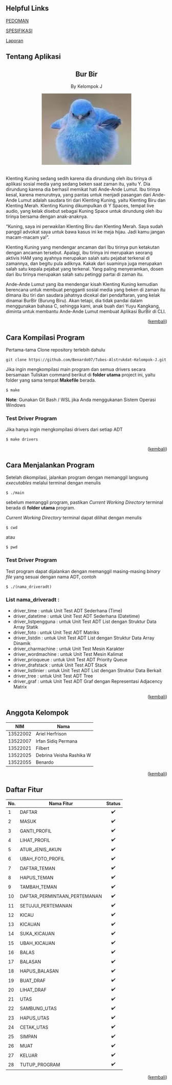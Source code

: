 <a name="atas"></a>

## Helpful Links
[PEDOMAN](https://docs.google.com/document/d/1vnoqQK18ECL8PEAkYbjM-9g1MRGTI7hOLv6GKHlGnuc/edit)

[SPESIFIKASI](https://docs.google.com/document/d/1yy0SLsXEE0e-ZBxMSrd0Gz9AOSWqJw1trtTqDjeyfsk/edit)

[Laporan](https://docs.google.com/document/d/1vvcpjb0gBg7fAZ2sz8jaaZ33nvVweUy7/edit)

## Tentang Aplikasi

<div align="center">
    <h2>Bur Bir</h2>
    <p>By Kelompok J</p>
    <img src="readme/burbir.png" alt="burbir" style="max-width:20em;"></img>
    <br/>
    <br/>
</div>


Klenting Kuning sedang sedih karena dia dirundung oleh ibu tirinya di aplikasi sosial media yang sedang beken saat zaman itu, yaitu Y. Dia dirundung karena dia berhasil memikat hati Ande-Ande Lumut. Ibu tirinya kesal, karena menurutnya, yang pantas untuk menjadi pasangan dari Ande-Ande Lumut adalah saudara tiri dari Klenting Kuning, yaitu Klenting Biru dan Klenting Merah. Klenting Kuning dikumpulkan di Y Spaces, tempat live audio, yang kelak disebut sebagai Kuning Space untuk dirundung oleh ibu tirinya bersama dengan anak-anaknya.

“Kuning, saya ini perwakilan Klenting Biru dan Klenting Merah. Saya sudah panggil advokat saya untuk bawa kasus ini ke meja hijau. Jadi kamu jangan macam-macam ya!”.
 
Klenting Kuning yang mendengar ancaman dari Ibu tirinya pun ketakutan dengan ancaman tersebut. Apalagi, ibu tirinya ini merupakan seorang aktivis HAM yang ayahnya merupakan salah satu pejabat terkenal di zamannya, dan begitu pula adiknya. Kakak dari suaminya juga merupakan salah satu kepala pejabat yang terkenal. Yang paling menyeramkan, dosen dari ibu tirinya merupakan salah satu petinggi partai di zaman itu.

Ande-Ande Lumut yang iba mendengar kisah Klenting Kuning kemudian berencana untuk membuat pengganti sosial media yang beken di zaman itu dimana ibu tiri dan saudara jahatnya dicekal dari pendaftaran, yang kelak dinamai BurBir (Burung Biru). Akan tetapi, dia tidak pandai dalam menggunakan bahasa C, sehingga kami, anak buah dari Yuyu Kangkang, diminta untuk membantu Ande-Ande Lumut membuat Aplikasi BurBir di CLI.


<p align="right">(<a href="#atas">kembali</a>)</p>

## Cara Kompilasi Program
Pertama-tama Clone repository terlebih dahulu
```
git clone https://github.com/Benardo07/Tubes-Alstrukdat-Kelompok-J.git
```

Jika ingin mengkompilasi main program dan semua drivers secara bersamaan
Tuliskan command berikut di **folder utama** project ini, yaitu folder yang sama tempat **Makefile** berada.

```shell
$ make
```

**Note**: Gunakan Git Bash / WSL jika Anda menggukanan Sistem Operasi Windows


### Test Driver Program

Jika hanya ingin mengkompilasi drivers dari setiap ADT
```shell
$ make drivers
```
<p align="right">(<a href="#atas">kembali</a>)</p>

## Cara Menjalankan Program
Setelah dikompilasi, jalankan program dengan memanggil langsung *executables* melalui terminal dengan menulis

```shell
$ ./main
```

sebelum memanggil program, pastikan  *Current Working Directory* terminal berada di **folder utama** program.

 *Current Working Directory* terminal dapat dilihat dengan menulis

 ```shell
 $ cwd
 ```
 atau
 ```shell
 $ pwd
 ```


### Test Driver Program
Test program dapat dijalankan dengan memanggil masing-masing *binary file* yang sesuai dengan nama ADT, contoh

```shell
$ ./(nama_driveradt)
```

### List nama_driveradt :
- driver_time : untuk Unit Test ADT Sederhana (Time)
- driver_datetime : untuk Unit Test ADT Sederhana (Datetime)
- driver_listpengguna : untuk Unit Test ADT List dengan Struktur Data Array Statik
- driver_foto : untuk Unit Test ADT Matriks
- driver_listdin : untuk Unit Test ADT List dengan Struktur Data Array Dinamik
- driver_charmachine : untuk Unit Test Mesin Karakter
- driver_wordmachine : untuk Unit Test Mesin Kalimat
- driver_prioqueue : untuk Unit Test ADT Priority Queue
- driver_drafstack : untuk Unit Test ADT Stack
- driver_listlinier : untuk Unit Test ADT List dengan Struktur Data Berkait
- driver_tree : untuk Unit Test ADT Tree
- driver_graf : untuk Unit Test ADT Graf dengan Representasi Adjacency Matrix
<p align="right">(<a href="#atas">kembali</a>)</p>

## Anggota Kelompok
| NIM |Nama |
|-----|-----|
|13522002|Ariel Herfrison|
|13522007|Irfan Sidiq Permana|
|13522021|Filbert|
|13522025|Debrina Veisha Rashika W|
|13522055|Benardo|

<p align="right">(<a href="#atas">kembali</a>)</p>

## Daftar Fitur
| No. | Nama Fitur | Status |
|-----|------------|:------:|
|1 |DAFTAR|:heavy_check_mark:|
|2 |MASUK|:heavy_check_mark:|
|3 |GANTI_PROFIL|:heavy_check_mark:|
|4 |LIHAT_PROFIL|:heavy_check_mark:|
|5 |ATUR_JENIS_AKUN|:heavy_check_mark:|
|6 |UBAH_FOTO_PROFIL|:heavy_check_mark:|
|7 |DAFTAR_TEMAN|:heavy_check_mark:|
|8 |HAPUS_TEMAN|:heavy_check_mark:|
|9 |TAMBAH_TEMAN|:heavy_check_mark:|
|10|DAFTAR_PERMINTAAN_PERTEMANAN|:heavy_check_mark:|
|11|SETUJUI_PERTEMANAN|:heavy_check_mark:|
|12|KICAU|:heavy_check_mark:|
|13|KICAUAN|:heavy_check_mark:|
|14|SUKA_KICAUAN|:heavy_check_mark:|
|15|UBAH_KICAUAN|:heavy_check_mark:|
|16|BALAS|:heavy_check_mark:|
|17|BALASAN|:heavy_check_mark:|
|18|HAPUS_BALASAN|:heavy_check_mark:|
|19|BUAT_DRAF|:heavy_check_mark:|
|20|LIHAT_DRAF|:heavy_check_mark:|
|21|UTAS|:heavy_check_mark:|
|22|SAMBUNG_UTAS|:heavy_check_mark:|
|23|HAPUS_UTAS|:heavy_check_mark:|
|24|CETAK_UTAS|:heavy_check_mark:|
|25|SIMPAN|:heavy_check_mark:|
|26|MUAT|:heavy_check_mark:|
|27|KELUAR|:heavy_check_mark:|
|28|TUTUP_PROGRAM|:heavy_check_mark:|

<p align="right">(<a href="#atas">kembali</a>)</p>
